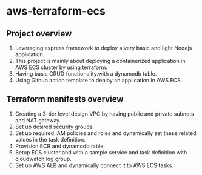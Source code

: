 # aws-terraform-ecs

## Project overview

1. Leveraging express framework to deploy a very basic and light Nodejs application.
1. This project is mainly about deploying a containerized application in AWS ECS cluster by using terraform.
1. Having basic CRUD functionality.with a dynamodb table.
1. Using Github action template to deploy an application in AWS ECS.

## Terraform manifests overview
1. Creating a 3-tier level design VPC by having public and private subnets and NAT gateway.
1. Set up desired security groups.
1. Set up required IAM policies and roles and dynamically set these related values in the task definition.
1. Provision ECR and dynamodb table.
1. Setup ECS cluster and with a sample service and task definition with cloudwatch log group.
1. Set up AWS ALB and dynamically connect it to AWS ECS tasks.

